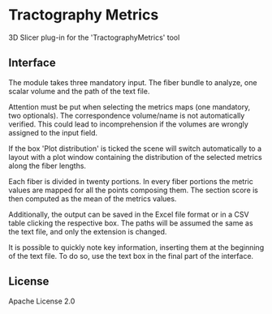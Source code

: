 # Tractography Metrics
3D Slicer plug-in for the 'TractographyMetrics' tool

## Interface
The module takes three mandatory input. The fiber bundle to analyze, one scalar volume and the path of the text file.

Attention must be put when selecting the metrics maps (one mandatory, two optionals). The correspondence volume/name 
is not automatically verified. This could lead to incomprehension if the volumes are wrongly assigned
to the input field.
 
If the box 'Plot distribution' is ticked the scene will switch automatically to a layout with a plot window
containing the distribution of the selected metrics along the fiber lengths.

Each fiber is divided in twenty portions. In every fiber portions the metric values are mapped for all the points 
composing them. The section score is then computed as the mean of the metrics values.

Additionally, the output can be saved in the Excel file format or in a CSV table clicking the respective box.
The paths will be assumed the same as the text file, and only the extension is changed.

It is possible to quickly note key information, inserting them at the beginning of the text file. To do so, use
the text box in the final part of the interface.

 License
----

Apache License 2.0
